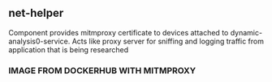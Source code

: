 ## net-helper
Component provides mitmproxy certificate to devices attached to dynamic-analysis0-service. Acts like proxy server for sniffing and logging traffic from application that is being researched
### IMAGE FROM DOCKERHUB WITH MITMPROXY

